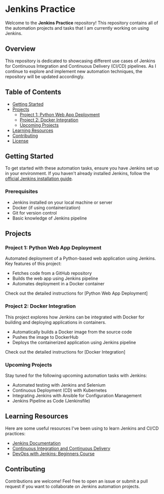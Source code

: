 # Jenkins Practice

Welcome to the **Jenkins Practice** repository! This repository contains all of the automation projects and tasks that I am currently working on using Jenkins. 

## Overview

This repository is dedicated to showcasing different use cases of Jenkins for Continuous Integration and Continuous Delivery (CI/CD) pipelines. As I continue to explore and implement new automation techniques, the repository will be updated accordingly.

## Table of Contents

- [Getting Started](#getting-started)
- [Projects](#projects)
  - [Project 1: Python Web App Deployment](#project-1-python-web-app-deployment)
  - [Project 2: Docker Integration](#project-2-docker-integration)
  - [Upcoming Projects](#upcoming-projects)
- [Learning Resources](#learning-resources)
- [Contributing](#contributing)
- [License](#license)

## Getting Started

To get started with these automation tasks, ensure you have Jenkins set up in your environment. If you haven't already installed Jenkins, follow the [official Jenkins installation guide](https://www.jenkins.io/doc/book/installing/).

### Prerequisites

- Jenkins installed on your local machine or server
- Docker (if using containerization)
- Git for version control
- Basic knowledge of Jenkins pipeline

## Projects

### Project 1: Python Web App Deployment
Automated deployment of a Python-based web application using Jenkins. Key features of this project:
- Fetches code from a GitHub repository
- Builds the web app using Jenkins pipeline
- Automates deployment in a Docker container

Check out the detailed instructions for [Python Web App Deployment]

### Project 2: Docker Integration
This project explores how Jenkins can be integrated with Docker for building and deploying applications in containers.
- Automatically builds a Docker image from the source code
- Pushes the image to DockerHub
- Deploys the containerized application using Jenkins pipeline

Check out the detailed instructions for [Docker Integration]

### Upcoming Projects

Stay tuned for the following upcoming automation tasks with Jenkins:
- Automated testing with Jenkins and Selenium
- Continuous Deployment (CD) with Kubernetes
- Integrating Jenkins with Ansible for Configuration Management
- Jenkins Pipeline as Code (Jenkinsfile)

## Learning Resources

Here are some useful resources I've been using to learn Jenkins and CI/CD practices:
- [Jenkins Documentation](https://www.jenkins.io/doc/)
- [Continuous Integration and Continuous Delivery](https://www.atlassian.com/continuous-delivery/continuous-integration)
- [DevOps with Jenkins: Beginners Course](https://www.udemy.com/course/jenkins-for-beginners/)

## Contributing

Contributions are welcome! Feel free to open an issue or submit a pull request if you want to collaborate on Jenkins automation projects.

